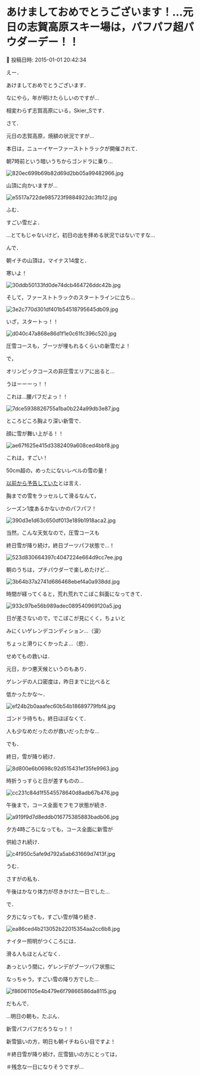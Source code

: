 # あけましておめでとうございます！…元日の志賀高原スキー場は，パフパフ超パウダーデー！！

📅 投稿日時: 2015-01-01 20:42:34

えー．


あけましておめでとうございます．


なにやら，年が明けたらしいのですが…


相変わらず志賀高原にいる，Skier_Sです．





さて．


元日の志賀高原，焼額の状況ですが…





本日は，ニューイヤーファーストトラックが開催されて．


朝7時前という暗いうちからゴンドラに乗り…




![820ec699b69b82d69d2bb05a99482966.jpg](images/820ec699b69b82d69d2bb05a99482966.jpg)




山頂に向かいますが…




![e5517a722de985723f9884922dc3fb12.jpg](images/e5517a722de985723f9884922dc3fb12.jpg)




ふむ．


すごい雪だよ．


…とてもじゃないけど，初日の出を拝める状況ではないですな…





んで．


朝イチの山頂は，マイナス14度と．


寒いよ！




![30ddb50133fd0de74dcb464726ddc42b.jpg](images/30ddb50133fd0de74dcb464726ddc42b.jpg)







そして，ファーストトラックのスタートラインに立ち…




![3e2c770d301df401b54518795645db09.jpg](images/3e2c770d301df401b54518795645db09.jpg)




いざ，スタートっ！！




![d040c47a868e86d1f1e0c61fc396c520.jpg](images/d040c47a868e86d1f1e0c61fc396c520.jpg)




圧雪コースも，ブーツが埋もれるくらいの新雪だよ！





で，


オリンピックコースの非圧雪エリアに出ると…


うはーーーっ！！


これは…腰パフだよっ！！




![7dce5938826755a1ba0b224a99db3e87.jpg](images/7dce5938826755a1ba0b224a99db3e87.jpg)




ところどころ胸より深い新雪で．


顔に雪が舞い上がる！！




![ae67f625e415d3382409a608ced4bbf8.jpg](images/ae67f625e415d3382409a608ced4bbf8.jpg)




これは，すごい！


50cm超の，めったにないレベルの雪の量！


[以前から予告していた](ebe20f0f0a9c9369de8409706896c3475.md)とは言え．


胸までの雪をラッセルして滑るなんて，


シーズン1度あるかないかのパフパフ！




![390d3e1d63c650df013e189b1918aca2.jpg](images/390d3e1d63c650df013e189b1918aca2.jpg)







当然，こんな天気なので，圧雪コースも


終日雪が降り続け，終日ブーツパフ状態で…！




![523d830664397c4047224e664d9cc7ee.jpg](images/523d830664397c4047224e664d9cc7ee.jpg)




朝のうちは，プチパウダーで楽しめたけど…




![3b64b37a2741d686468ebef4a0a938dd.jpg](images/3b64b37a2741d686468ebef4a0a938dd.jpg)




時間が経ってくると，荒れ荒れでこぼこ斜面になってきて．




![933c97be56b989adec089540969120a5.jpg](images/933c97be56b989adec089540969120a5.jpg)




日が差さないので，でこぼこが見にくく，ちょいと


みにくいゲレンデコンディション…（涙）


ちょっと滑りにくかったよ…（悲）．





せめてもの救いは．


元日，かつ悪天候というのもあり．


ゲレンデの人口密度は，昨日までに比べると


低かったかな～．




![ef24b2b0aaafec60b54b18689779fbf4.jpg](images/ef24b2b0aaafec60b54b18689779fbf4.jpg)




ゴンドラ待ちも，終日ほぼなくて．


人も少なめだったのが救いだったかな…





でも．


終日，雪が降り続け．




![8d800e6b0698c92d515431ef35fe9963.jpg](images/8d800e6b0698c92d515431ef35fe9963.jpg)




時折うっすらと日が差すものの…




![cc231c84d1f5545578640d8adb67b476.jpg](images/cc231c84d1f5545578640d8adb67b476.jpg)




午後まで，コース全面モフモフ状態が続き．




![a919f9d7d8eddb016775385883badb06.jpg](images/a919f9d7d8eddb016775385883badb06.jpg)




夕方4時ごろになっても，コース全面に新雪が


供給され続け．




![c4f950c5afe9d792a5ab631669d7413f.jpg](images/c4f950c5afe9d792a5ab631669d7413f.jpg)




うむ．


さすがの私も．


午後はかなり体力が尽きかけた一日でした…





で．


夕方になっても，すごい雪が降り続き．




![ea86ced4b213052b22015354aa2cc6b8.jpg](images/ea86ced4b213052b22015354aa2cc6b8.jpg)




ナイター照明がつくころには．


滑る人もほとんどなく．


あっという間に，ゲレンデがブーツパフ状態に


なっちゃう，すごい雪の降り方でした…




![f86061105e4b479e6f79866586da8115.jpg](images/f86061105e4b479e6f79866586da8115.jpg)







だもんで．


…明日の朝も，たぶん．


新雪パフパフだろうなっ！！





新雪狙いの方，明日も朝イチねらい目ですよ！


＃終日雪が降り続け，圧雪狙いの方にとっては，


＃残念な一日になりそうですが…
